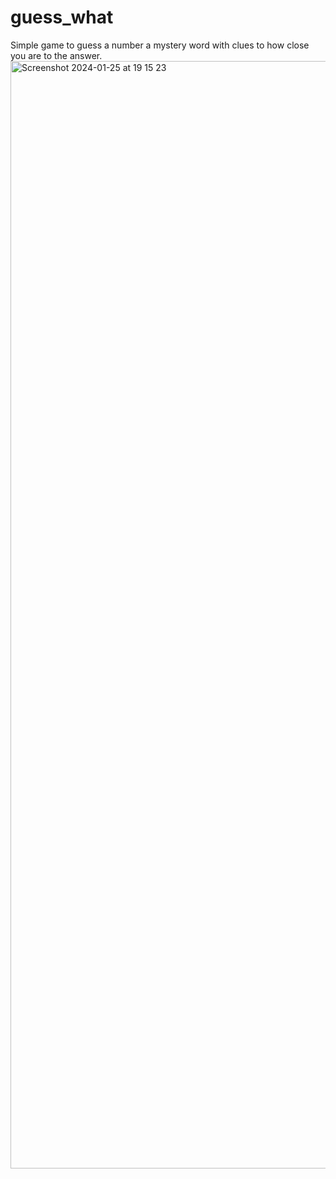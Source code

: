 # guess_what

Simple game to guess a number a mystery word with clues to how close you are to the answer.
<img width="1772" alt="Screenshot 2024-01-25 at 19 15 23" src="https://github.com/liam1703/guess-what/assets/55163640/1ce657de-abcd-4f03-9340-14de59b7db9e">
